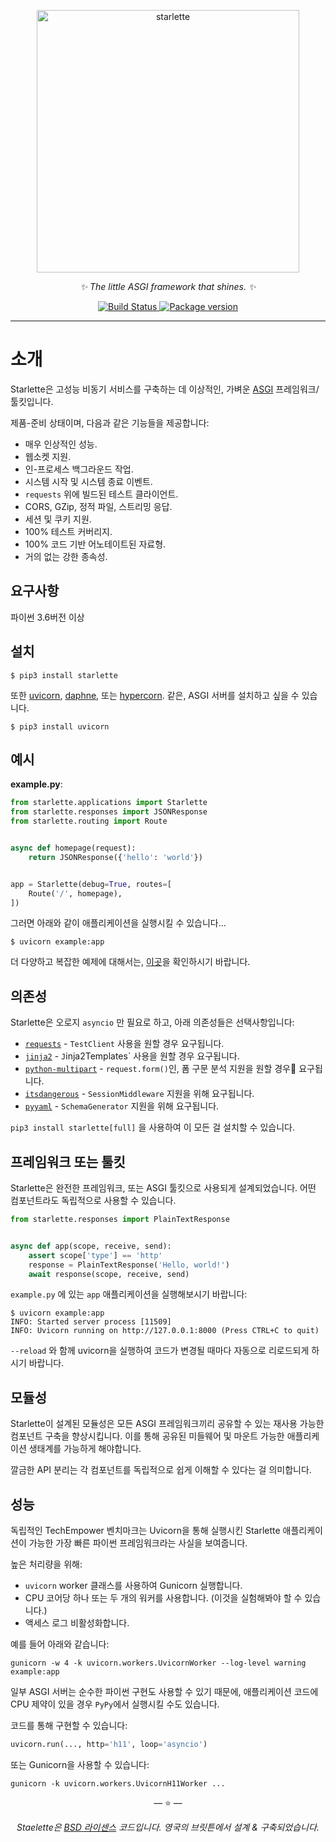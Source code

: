 <p align="center">
  <img width="420px" src="/img/starlette.png" alt='starlette'>
</p>
<p align="center">
    <em>✨ The little ASGI framework that shines. ✨</em>
</p>
<p align="center">
<a href="https://github.com/encode/starlette/actions">
    <img src="https://github.com/encode/starlette/workflows/Test%20Suite/badge.svg" alt="Build Status">
</a>
<a href="https://pypi.org/project/starlette/">
    <img src="https://badge.fury.io/py/starlette.svg" alt="Package version">
</a>
</p>

---

# 소개

Starlette은 고성능 비동기 서비스를 구축하는 데 이상적인, 가벼운 [ASGI](https://asgi.readthedocs.io/en/latest/) 프레임워크/툴킷입니다.  

제품-준비 상태이며, 다음과 같은 기능들을 제공합니다:  

* 매우 인상적인 성능.
* 웹소켓 지원.
* 인-프로세스 백그라운드 작업.
* 시스템 시작 및 시스템 종료 이벤트.
* `requests` 위에 빌드된 테스트 클라이언트.
* CORS, GZip, 정적 파일, 스트리밍 응답.
* 세션 및 쿠키 지원.
* 100% 테스트 커버리지.
* 100% 코드 기반 어노테이트된 자료형.
* 거의 없는 강한 종속성.


## 요구사항
파이썬 3.6버전 이상  

## 설치

```shell
$ pip3 install starlette
```

또한 [uvicorn](http://www.uvicorn.org/), [daphne](https://github.com/django/daphne/), 또는 [hypercorn](https://pgjones.gitlab.io/hypercorn/). 같은, ASGI 서버를 설치하고 싶을 수 있습니다.  

```shell
$ pip3 install uvicorn
```

## 예시
**example.py**:

```python
from starlette.applications import Starlette
from starlette.responses import JSONResponse
from starlette.routing import Route


async def homepage(request):
    return JSONResponse({'hello': 'world'})


app = Starlette(debug=True, routes=[
    Route('/', homepage),
])
```

그러면 아래와 같이 애플리케이션을 실행시킬 수 있습니다...  

```shell
$ uvicorn example:app
```

더 다양하고 복잡한 예제에 대해서는, [이곳]((https://github.com/encode/starlette-example))을 확인하시기 바랍니다.  

## 의존성
Starlette은 오로지 `asyncio` 만 필요로 하고, 아래 의존성들은 선택사항입니다:  

* [`requests`][requests] - `TestClient` 사용을 원할 경우 요구됩니다.
* [`jinja2`][jinja2] - `J`inja2Templates` 사용을 원할 경우 요구됩니다.
* [`python-multipart`][python-multipart] - `request.form()`인, 폼 구문 분석 지원을 원할 경우 요구됩니다.
* [`itsdangerous`][itsdangerous] - `SessionMiddleware` 지원을 위해 요구됩니다.
* [`pyyaml`][pyyaml] - `SchemaGenerator` 지원을 위해 요구됩니다.

`pip3 install starlette[full]` 을 사용하여 이 모든 걸 설치할 수 있습니다.  

## 프레임워크 또는 툴킷
Starlette은 완전한 프레임워크, 또는 ASGI 툴킷으로 사용되게 설계되었습니다. 어떤 컴포넌트라도 독립적으로 사용할 수 있습니다.  

```python
from starlette.responses import PlainTextResponse


async def app(scope, receive, send):
    assert scope['type'] == 'http'
    response = PlainTextResponse('Hello, world!')
    await response(scope, receive, send)
```

`example.py` 에 있는 `app` 애플리케이션을 실행해보시기 바랍니다:  

```shell
$ uvicorn example:app
INFO: Started server process [11509]
INFO: Uvicorn running on http://127.0.0.1:8000 (Press CTRL+C to quit)
```

`--reload` 와 함께 uvicorn을 실행하여 코드가 변경될 때마다 자동으로 리로드되게 하시기 바랍니다.

## 모듈성
Starlette이 설계된 모듈성은 모든 ASGI 프레임워크끼리 공유할 수 있는 재사용 가능한 컴포넌트 구축을 향상시킵니다. 이를 통해 공유된 미들웨어 및 마운트 가능한 애플리케이션 생태계를 가능하게 해야합니다.  

깔금한 API 분리는 각 컴포넌트를 독립적으로 쉽게 이해할 수 있다는 걸 의미합니다.  

## 성능
독립적인 TechEmpower 벤치마크는 Uvicorn을 통해 실행시킨 Starlette 애플리케이션이 가능한 가장 빠른 파이썬 프레임워크라는 사실을 보여줍니다.  

높은 처리량을 위해:  

* `uvicorn` worker 클래스를 사용하여 Gunicorn 실행합니다.
* CPU 코어당 하나 또는 두 개의 워커를 사용합니다. (이것을 실험해봐야 할 수 있습니다.)
* 액세스 로그 비활성화합니다.

예를 들어 아래와 같습니다:  

```shell
gunicorn -w 4 -k uvicorn.workers.UvicornWorker --log-level warning example:app
```

일부 ASGI 서버는 순수한 파이썬 구현도 사용할 수 있기 때문에, 애플리케이션 코드에 CPU 제약이 있을 경우 `PyPy`에서 실행시킬 수도 있습니다.

코드를 통해 구현할 수 있습니다:  


```python
uvicorn.run(..., http='h11', loop='asyncio')
```

또는 Gunicorn을 사용할 수 있습니다:

```shell
gunicorn -k uvicorn.workers.UvicornH11Worker ...
```

<p align="center">&mdash; ⭐️ &mdash;</p>
<p align="center"><i>Staelette은 <a href="https://github.com/encode/starlette/blob/master/LICENSE.md">BSD 라이센스</a> 코드입니다. 영국의 브릿튼에서 설계 & 구축되었습니다. </i></p>

[requests]: http://docs.python-requests.org/en/master/
[jinja2]: http://jinja.pocoo.org/
[python-multipart]: https://andrew-d.github.io/python-multipart/
[itsdangerous]: https://pythonhosted.org/itsdangerous/
[sqlalchemy]: https://www.sqlalchemy.org
[pyyaml]: https://pyyaml.org/wiki/PyYAMLDocumentation